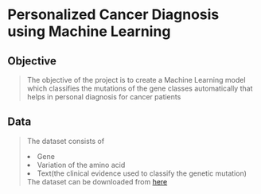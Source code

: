 # Personalized Cancer Diagnosis using Machine Learning
## Objective
>  The objective of the project is to create a Machine Learning model which classifies the mutations of the gene classes automatically that helps in personal diagnosis for cancer patients
## Data
> The dataset consists of<li>Gene</li><li>Variation of the amino acid</li><li>Text(the clinical evidence used to classify the genetic mutation)</li> The dataset can be downloaded from [here](https://www.kaggle.com/c/msk-redefining-cancer-treatment/data)
